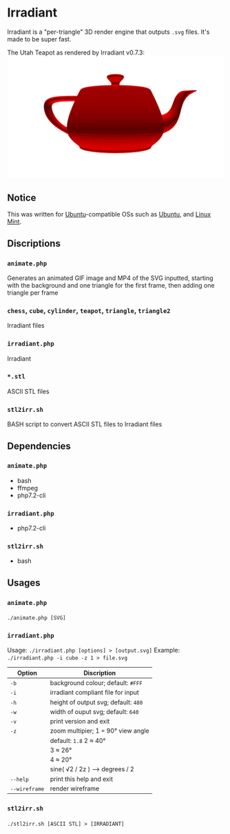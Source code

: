 # Irradiant
Irradiant is a "per-triangle" 3D render engine that outputs `.svg` files. It's made to be super fast.

The Utah Teapot as rendered by Irradiant v0.7.3:
![](screenshot.png)

## Notice
This was written for [Ubuntu](//ubuntu.com "Ubuntu's website's homepage")-compatible OSs such as [Ubuntu](//ubuntu.com "Ubuntu's website's homepage"), and [Linux Mint](//linuxmint.com "Linux Mint's website's homepage").

## Discriptions
### `animate.php`
Generates an animated GIF image and MP4 of the SVG inputted, starting with the background and one triangle for the first frame, then adding one triangle per frame

### `chess`, `cube`, `cylinder`, `teapot`, `triangle`, `triangle2`
Irradiant files

### `irradiant.php`
Irradiant

### `*.stl`
ASCII STL files

### `stl2irr.sh`
BASH script to convert ASCII STL files to Irradiant files

## Dependencies
### `animate.php`
- bash
- ffmpeg
- php7.2-cli

### `irradiant.php`
- php7.2-cli

### `stl2irr.sh`
- bash

## Usages
### `animate.php`
`./animate.php [SVG]`

### `irradiant.php`
Usage: `./irradiant.php [options] > [output.svg]`
Example: `./irradiant.php -i cube -z 1 > file.svg`

| Option | Discription |
| --- | --- |
| `-b` | background colour; default: `#FFF` |
| `-i` | irradiant compliant file for input |
| `-h` | height of output svg; default: `480` |
| `-w` | width of ouput svg;   default: `640` |
| `-v` | print version and exit |
| `-z` | zoom multipier; 1 = 90° view angle |
| | default: `1.8` 2 ≈ 40° |
| | 3 ≈ 26° |
| | 4 ≈ 20° |
| | sine( √2 / 2z ) --> degrees / 2 |
| `--help` | print this help and exit |
| `--wireframe` | render wireframe |

### `stl2irr.sh`
`./stl2irr.sh [ASCII STL] > [IRRADIANT]`
